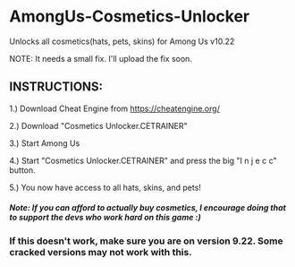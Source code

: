 # AmongUs-Cosmetics-Unlocker

Unlocks all cosmetics(hats, pets, skins) for Among Us v10.22 

NOTE: It needs a small fix. I'll upload the fix soon. 

## INSTRUCTIONS: 

1.) Download Cheat Engine from https://cheatengine.org/

2.) Download "Cosmetics Unlocker.CETRAINER" 

3.) Start Among Us 

4.) Start "Cosmetics Unlocker.CETRAINER" and press the big "I n j e c c" button. 

5.) You now have access to all hats, skins, and pets! 

##### Note: If you can afford to actually buy cosmetics, I encourage doing that to support the devs who work hard on this game :) 

### If this doesn't work, make sure you are on version 9.22. Some cracked versions may not work with this. 
